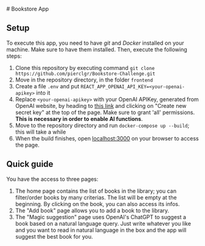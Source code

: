 # Bookstore App

## Setup
To execute this app, you need to have _git_ and _Docker_ installed on your machine. Make sure to have them installed. Then, execute the following steps:
1. Clone this repository by executing command
` git clone https://github.com/pierclgr/Bookstore-Challenge.git `
2. Move in the repository directory, in the folder `frontend`
3. Create a file `.env` and put `REACT_APP_OPENAI_API_KEY=<your-openai-apikey>` into it
4. Replace `<your-openai-apikey>` with your OpenAI APIKey, generated from OpenAI website, by heading to [this link](https://platform.openai.com/api-keys) and clicking on "Create new secret key" at the top of the page. Make sure to grant 'all' permissions. **This is necessary in order to enable AI functions**.
5. Move to the repository directory and run `docker-compose up --build`; this will take a while
6. When the build finishes, open [localhost:3000](http://localhost:3000) on your browser to access the page.

## Quick guide
You have the access to three pages:
1. The home page contains the list of books in the library; you can filter/order books by many criterias. The list will be empty at the beginning. By clicking on the book, you can also access its infos.
2. The "Add book" page allows you to add a book to the library.
3. The "Magic suggestion" page uses OpenAI's ChatGPT to suggest a book based on a natural language query. Just write whatever you like and you want to read in natural language in the box and the app will suggest the best book for you.
    
